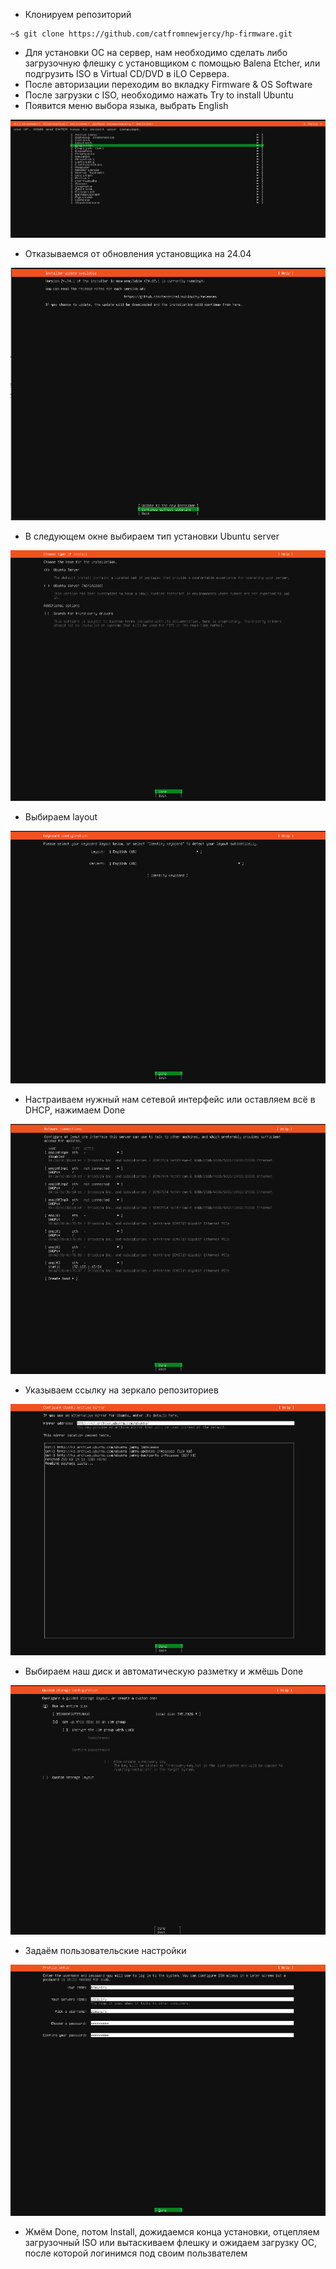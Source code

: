 *   Клонируем репозиторий

```console
~$ git clone https://github.com/catfromnewjercy/hp-firmware.git
```


*   Для установки ОС на сервер, нам необходимо сделать либо загрузочную флешку с установщиком с помощью Balena Etcher, или подгрузить ISO в Virtual CD/DVD в iLO Сервера.
*   После авторизации переходим во вкладку Firmware & OS Software
*   После загрузки с ISO, необходимо нажать Try to install Ubuntu
*   Появится меню выбора языка, выбрать English


![Alt text](/instruction/ubuntu_install/pictures/1choose_language.png?raw=true "Language Screen")

*   Отказываемся от обновления установщика на 24.04

![Alt text](/instruction/ubuntu_install/pictures/2update_ask1.png?raw=true "UpdateAsk Screen")

*   В следующем окне выбираем тип установки Ubuntu server

![Alt text](/instruction/ubuntu_install/pictures/3server_select.png?raw=true "Server Screen")

*   Выбираем layout

![Alt text](/instruction/ubuntu_install/pictures/4layout.png?raw=true "Layout")

*   Настраиваем нужный нам сетевой интерфейс или оставляем всё в DHCP, нажимаем Done

![Alt text](/instruction/ubuntu_install/pictures/5network.png?raw=true "Network")

*   Указываем ссылку на зеркало репозиториев

![Alt text](/instruction/ubuntu_install/pictures/6repository.png?raw=true "Repo")

*   Выбираем наш диск и автоматическую разметку и жмёшь Done

![Alt text](/instruction/ubuntu_install/pictures/7disk.png?raw=true "Network")

*   Задаём пользовательские настройки

![Alt text](/instruction/ubuntu_install/pictures/8hostnameanduser.png?raw=true "Network")

*   Жмём Done, потом Install, дожидаемся конца установки, отцепляем загрузочный ISO или вытаскиваем флешку и ожидаем загрузку ОС, после которой логинимся под своим пользвателем